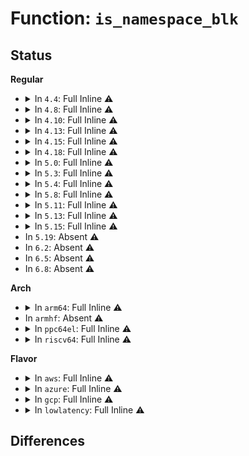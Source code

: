 # Function: <code>is_namespace_blk</code>

## Status
<b>Regular</b>
<ul>
<li>
<details>
<summary>In <code>4.4</code>: Full Inline ⚠️</summary>

**Collision:** Unique Static

**Inline:** Full

**Transformation:** False

**Instances:**

```
In drivers/nvdimm/namespace_devs.c (ffffffff8159aed7)
Location: drivers/nvdimm/namespace_devs.c:70
Inline: True
Inline callers:
  - drivers/nvdimm/namespace_devs.c:namespace_visible
  - drivers/nvdimm/namespace_devs.c:namespace_visible
  - drivers/nvdimm/namespace_devs.c:is_uuid_busy
  - drivers/nvdimm/namespace_devs.c:alt_name_show
  - drivers/nvdimm/namespace_devs.c:dpa_extents_show
  - drivers/nvdimm/namespace_devs.c:sector_size_show
  - drivers/nvdimm/namespace_devs.c:nvdimm_namespace_disk_name
  - drivers/nvdimm/namespace_devs.c:sector_size_store
  - drivers/nvdimm/namespace_devs.c:size_store
  - drivers/nvdimm/namespace_devs.c:size_store
  - drivers/nvdimm/namespace_devs.c:alt_name_store
  - drivers/nvdimm/namespace_devs.c:namespace_update_uuid
  - drivers/nvdimm/namespace_devs.c:uuid_store
  - drivers/nvdimm/namespace_devs.c:nvdimm_namespace_common_probe
```
</details>
</li>
<li>
<details>
<summary>In <code>4.8</code>: Full Inline ⚠️</summary>

**Collision:** Unique Static

**Inline:** Full

**Transformation:** False

**Instances:**

```
In drivers/nvdimm/namespace_devs.c (ffffffff815f359b)
Location: drivers/nvdimm/namespace_devs.c:70
Inline: True
Inline callers:
  - drivers/nvdimm/namespace_devs.c:nvdimm_namespace_common_probe
  - drivers/nvdimm/namespace_devs.c:namespace_visible
  - drivers/nvdimm/namespace_devs.c:namespace_visible
  - drivers/nvdimm/namespace_devs.c:dpa_extents_show
  - drivers/nvdimm/namespace_devs.c:sector_size_store
  - drivers/nvdimm/namespace_devs.c:sector_size_show
  - drivers/nvdimm/namespace_devs.c:uuid_store
  - drivers/nvdimm/namespace_devs.c:namespace_update_uuid
  - drivers/nvdimm/namespace_devs.c:size_store
  - drivers/nvdimm/namespace_devs.c:size_store
  - drivers/nvdimm/namespace_devs.c:alt_name_show
  - drivers/nvdimm/namespace_devs.c:alt_name_store
  - drivers/nvdimm/namespace_devs.c:nvdimm_namespace_disk_name
  - drivers/nvdimm/namespace_devs.c:is_uuid_busy
```
</details>
</li>
<li>
<details>
<summary>In <code>4.10</code>: Full Inline ⚠️</summary>

**Collision:** Unique Static

**Inline:** Full

**Transformation:** False

**Instances:**

```
In drivers/nvdimm/namespace_devs.c (ffffffff81621e35)
Location: drivers/nvdimm/namespace_devs.c:75
Inline: True
Inline callers:
  - drivers/nvdimm/namespace_devs.c:nd_region_register_namespaces
  - drivers/nvdimm/namespace_devs.c:nd_region_register_namespaces
  - drivers/nvdimm/namespace_devs.c:cmp_dpa
  - drivers/nvdimm/namespace_devs.c:nvdimm_namespace_common_probe
  - drivers/nvdimm/namespace_devs.c:namespace_visible
  - drivers/nvdimm/namespace_devs.c:namespace_visible
  - drivers/nvdimm/namespace_devs.c:dpa_extents_show
  - drivers/nvdimm/namespace_devs.c:sector_size_store
  - drivers/nvdimm/namespace_devs.c:sector_size_show
  - drivers/nvdimm/namespace_devs.c:uuid_store
  - drivers/nvdimm/namespace_devs.c:namespace_update_uuid
  - drivers/nvdimm/namespace_devs.c:size_store
  - drivers/nvdimm/namespace_devs.c:size_store
  - drivers/nvdimm/namespace_devs.c:alt_name_show
  - drivers/nvdimm/namespace_devs.c:alt_name_store
  - drivers/nvdimm/namespace_devs.c:nvdimm_namespace_disk_name
  - drivers/nvdimm/namespace_devs.c:is_uuid_busy
```
</details>
</li>
<li>
<details>
<summary>In <code>4.13</code>: Full Inline ⚠️</summary>

**Collision:** Unique Static

**Inline:** Full

**Transformation:** False

**Instances:**

```
In drivers/nvdimm/namespace_devs.c (ffffffff81636939)
Location: drivers/nvdimm/namespace_devs.c:75
Inline: True
Inline callers:
  - drivers/nvdimm/namespace_devs.c:nd_region_register_namespaces
  - drivers/nvdimm/namespace_devs.c:nd_region_register_namespaces
  - drivers/nvdimm/namespace_devs.c:cmp_dpa
  - drivers/nvdimm/namespace_devs.c:nvdimm_namespace_common_probe
  - drivers/nvdimm/namespace_devs.c:dpa_extents_show
  - drivers/nvdimm/namespace_devs.c:sector_size_store
  - drivers/nvdimm/namespace_devs.c:uuid_store
  - drivers/nvdimm/namespace_devs.c:namespace_update_uuid
  - drivers/nvdimm/namespace_devs.c:size_store
  - drivers/nvdimm/namespace_devs.c:size_store
  - drivers/nvdimm/namespace_devs.c:alt_name_show
  - drivers/nvdimm/namespace_devs.c:alt_name_store
  - drivers/nvdimm/namespace_devs.c:nd_namespace_label_update
  - drivers/nvdimm/namespace_devs.c:nvdimm_namespace_disk_name
  - drivers/nvdimm/namespace_devs.c:is_uuid_busy
```
</details>
</li>
<li>
<details>
<summary>In <code>4.15</code>: Full Inline ⚠️</summary>

**Collision:** Unique Static

**Inline:** Full

**Transformation:** False

**Instances:**

```
In drivers/nvdimm/namespace_devs.c (ffffffff8169e5c5)
Location: drivers/nvdimm/namespace_devs.c:75
Inline: True
Inline callers:
  - drivers/nvdimm/namespace_devs.c:scan_labels
  - drivers/nvdimm/namespace_devs.c:scan_labels
  - drivers/nvdimm/namespace_devs.c:cmp_dpa
  - drivers/nvdimm/namespace_devs.c:nvdimm_namespace_common_probe
  - drivers/nvdimm/namespace_devs.c:dpa_extents_show
  - drivers/nvdimm/namespace_devs.c:sector_size_store
  - drivers/nvdimm/namespace_devs.c:uuid_store
  - drivers/nvdimm/namespace_devs.c:namespace_update_uuid
  - drivers/nvdimm/namespace_devs.c:size_store
  - drivers/nvdimm/namespace_devs.c:size_store
  - drivers/nvdimm/namespace_devs.c:alt_name_show
  - drivers/nvdimm/namespace_devs.c:alt_name_store
  - drivers/nvdimm/namespace_devs.c:nd_namespace_label_update
  - drivers/nvdimm/namespace_devs.c:nvdimm_namespace_disk_name
  - drivers/nvdimm/namespace_devs.c:is_uuid_busy
```
</details>
</li>
<li>
<details>
<summary>In <code>4.18</code>: Full Inline ⚠️</summary>

**Collision:** Unique Static

**Inline:** Full

**Transformation:** False

**Instances:**

```
In drivers/nvdimm/namespace_devs.c (ffffffff816da9e5)
Location: drivers/nvdimm/namespace_devs.c:75
Inline: True
Inline callers:
  - drivers/nvdimm/namespace_devs.c:scan_labels
  - drivers/nvdimm/namespace_devs.c:scan_labels
  - drivers/nvdimm/namespace_devs.c:cmp_dpa
  - drivers/nvdimm/namespace_devs.c:nvdimm_namespace_common_probe
  - drivers/nvdimm/namespace_devs.c:dpa_extents_show
  - drivers/nvdimm/namespace_devs.c:sector_size_store
  - drivers/nvdimm/namespace_devs.c:uuid_store
  - drivers/nvdimm/namespace_devs.c:namespace_update_uuid
  - drivers/nvdimm/namespace_devs.c:size_store
  - drivers/nvdimm/namespace_devs.c:size_store
  - drivers/nvdimm/namespace_devs.c:alt_name_show
  - drivers/nvdimm/namespace_devs.c:alt_name_store
  - drivers/nvdimm/namespace_devs.c:nd_namespace_label_update
  - drivers/nvdimm/namespace_devs.c:nvdimm_namespace_disk_name
  - drivers/nvdimm/namespace_devs.c:is_uuid_busy
```
</details>
</li>
<li>
<details>
<summary>In <code>5.0</code>: Full Inline ⚠️</summary>

**Collision:** Unique Static

**Inline:** Full

**Transformation:** False

**Instances:**

```
In drivers/nvdimm/namespace_devs.c (ffffffff816fc979)
Location: drivers/nvdimm/namespace_devs.c:75
Inline: True
Inline callers:
  - drivers/nvdimm/namespace_devs.c:scan_labels
  - drivers/nvdimm/namespace_devs.c:scan_labels
  - drivers/nvdimm/namespace_devs.c:cmp_dpa
  - drivers/nvdimm/namespace_devs.c:nvdimm_namespace_common_probe
  - drivers/nvdimm/namespace_devs.c:dpa_extents_show
  - drivers/nvdimm/namespace_devs.c:sector_size_store
  - drivers/nvdimm/namespace_devs.c:uuid_store
  - drivers/nvdimm/namespace_devs.c:namespace_update_uuid
  - drivers/nvdimm/namespace_devs.c:size_store
  - drivers/nvdimm/namespace_devs.c:size_store
  - drivers/nvdimm/namespace_devs.c:alt_name_show
  - drivers/nvdimm/namespace_devs.c:alt_name_store
  - drivers/nvdimm/namespace_devs.c:nd_namespace_label_update
  - drivers/nvdimm/namespace_devs.c:nvdimm_namespace_disk_name
  - drivers/nvdimm/namespace_devs.c:is_uuid_busy
```
</details>
</li>
<li>
<details>
<summary>In <code>5.3</code>: Full Inline ⚠️</summary>

**Collision:** Unique Static

**Inline:** Full

**Transformation:** False

**Instances:**

```
In drivers/nvdimm/namespace_devs.c (ffffffff81736a46)
Location: drivers/nvdimm/namespace_devs.c:67
Inline: True
Inline callers:
  - drivers/nvdimm/namespace_devs.c:scan_labels
  - drivers/nvdimm/namespace_devs.c:scan_labels
  - drivers/nvdimm/namespace_devs.c:cmp_dpa
  - drivers/nvdimm/namespace_devs.c:nvdimm_namespace_common_probe
  - drivers/nvdimm/namespace_devs.c:dpa_extents_show
  - drivers/nvdimm/namespace_devs.c:sector_size_store
  - drivers/nvdimm/namespace_devs.c:uuid_store
  - drivers/nvdimm/namespace_devs.c:namespace_update_uuid
  - drivers/nvdimm/namespace_devs.c:size_store
  - drivers/nvdimm/namespace_devs.c:__size_store
  - drivers/nvdimm/namespace_devs.c:alt_name_show
  - drivers/nvdimm/namespace_devs.c:alt_name_store
  - drivers/nvdimm/namespace_devs.c:nd_namespace_label_update
  - drivers/nvdimm/namespace_devs.c:nvdimm_namespace_disk_name
  - drivers/nvdimm/namespace_devs.c:is_uuid_busy
```
</details>
</li>
<li>
<details>
<summary>In <code>5.4</code>: Full Inline ⚠️</summary>

**Collision:** Unique Static

**Inline:** Full

**Transformation:** False

**Instances:**

```
In drivers/nvdimm/namespace_devs.c (ffffffff8175a7cd)
Location: drivers/nvdimm/namespace_devs.c:67
Inline: True
Inline callers:
  - drivers/nvdimm/namespace_devs.c:scan_labels
  - drivers/nvdimm/namespace_devs.c:scan_labels
  - drivers/nvdimm/namespace_devs.c:cmp_dpa
  - drivers/nvdimm/namespace_devs.c:nvdimm_namespace_common_probe
  - drivers/nvdimm/namespace_devs.c:dpa_extents_show
  - drivers/nvdimm/namespace_devs.c:sector_size_store
  - drivers/nvdimm/namespace_devs.c:uuid_store
  - drivers/nvdimm/namespace_devs.c:namespace_update_uuid
  - drivers/nvdimm/namespace_devs.c:size_store
  - drivers/nvdimm/namespace_devs.c:__size_store
  - drivers/nvdimm/namespace_devs.c:alt_name_show
  - drivers/nvdimm/namespace_devs.c:alt_name_store
  - drivers/nvdimm/namespace_devs.c:nd_namespace_label_update
  - drivers/nvdimm/namespace_devs.c:nvdimm_namespace_disk_name
  - drivers/nvdimm/namespace_devs.c:is_uuid_busy
```
</details>
</li>
<li>
<details>
<summary>In <code>5.8</code>: Full Inline ⚠️</summary>

**Collision:** Unique Static

**Inline:** Full

**Transformation:** False

**Instances:**

```
In drivers/nvdimm/namespace_devs.c (ffffffff818173f3)
Location: drivers/nvdimm/namespace_devs.c:1683
Inline: True
Inline callers:
  - drivers/nvdimm/namespace_devs.c:cmp_dpa
  - drivers/nvdimm/namespace_devs.c:add_namespace_resource
  - drivers/nvdimm/namespace_devs.c:add_namespace_resource
  - drivers/nvdimm/namespace_devs.c:devm_namespace_disable
  - drivers/nvdimm/namespace_devs.c:devm_namespace_enable
  - drivers/nvdimm/namespace_devs.c:nvdimm_namespace_common_probe
  - drivers/nvdimm/namespace_devs.c:namespace_visible
  - drivers/nvdimm/namespace_devs.c:namespace_visible
  - drivers/nvdimm/namespace_devs.c:dpa_extents_show
  - drivers/nvdimm/namespace_devs.c:sector_size_store
  - drivers/nvdimm/namespace_devs.c:sector_size_show
  - drivers/nvdimm/namespace_devs.c:uuid_store
  - drivers/nvdimm/namespace_devs.c:namespace_update_uuid
  - drivers/nvdimm/namespace_devs.c:__nvdimm_namespace_capacity
  - drivers/nvdimm/namespace_devs.c:size_store
  - drivers/nvdimm/namespace_devs.c:__size_store
  - drivers/nvdimm/namespace_devs.c:alt_name_show
  - drivers/nvdimm/namespace_devs.c:alt_name_store
  - drivers/nvdimm/namespace_devs.c:nd_namespace_label_update
  - drivers/nvdimm/namespace_devs.c:nvdimm_namespace_disk_name
  - drivers/nvdimm/namespace_devs.c:is_uuid_busy
```
</details>
</li>
<li>
<details>
<summary>In <code>5.11</code>: Full Inline ⚠️</summary>

**Collision:** Unique Static

**Inline:** Full

**Transformation:** False

**Instances:**

```
In drivers/nvdimm/namespace_devs.c (ffffffff81826523)
Location: drivers/nvdimm/namespace_devs.c:1683
Inline: True
Inline callers:
  - drivers/nvdimm/namespace_devs.c:cmp_dpa
  - drivers/nvdimm/namespace_devs.c:add_namespace_resource
  - drivers/nvdimm/namespace_devs.c:add_namespace_resource
  - drivers/nvdimm/namespace_devs.c:devm_namespace_disable
  - drivers/nvdimm/namespace_devs.c:devm_namespace_enable
  - drivers/nvdimm/namespace_devs.c:nvdimm_namespace_common_probe
  - drivers/nvdimm/namespace_devs.c:namespace_visible
  - drivers/nvdimm/namespace_devs.c:namespace_visible
  - drivers/nvdimm/namespace_devs.c:dpa_extents_show
  - drivers/nvdimm/namespace_devs.c:sector_size_store
  - drivers/nvdimm/namespace_devs.c:sector_size_show
  - drivers/nvdimm/namespace_devs.c:uuid_store
  - drivers/nvdimm/namespace_devs.c:namespace_update_uuid
  - drivers/nvdimm/namespace_devs.c:__nvdimm_namespace_capacity
  - drivers/nvdimm/namespace_devs.c:size_store
  - drivers/nvdimm/namespace_devs.c:__size_store
  - drivers/nvdimm/namespace_devs.c:alt_name_show
  - drivers/nvdimm/namespace_devs.c:alt_name_store
  - drivers/nvdimm/namespace_devs.c:nd_namespace_label_update
  - drivers/nvdimm/namespace_devs.c:nvdimm_namespace_disk_name
  - drivers/nvdimm/namespace_devs.c:is_uuid_busy
```
</details>
</li>
<li>
<details>
<summary>In <code>5.13</code>: Full Inline ⚠️</summary>

**Collision:** Unique Static

**Inline:** Full

**Transformation:** False

**Instances:**

```
In drivers/nvdimm/namespace_devs.c (ffffffff81809783)
Location: drivers/nvdimm/namespace_devs.c:1683
Inline: True
Inline callers:
  - drivers/nvdimm/namespace_devs.c:cmp_dpa
  - drivers/nvdimm/namespace_devs.c:add_namespace_resource
  - drivers/nvdimm/namespace_devs.c:add_namespace_resource
  - drivers/nvdimm/namespace_devs.c:devm_namespace_disable
  - drivers/nvdimm/namespace_devs.c:devm_namespace_enable
  - drivers/nvdimm/namespace_devs.c:nvdimm_namespace_common_probe
  - drivers/nvdimm/namespace_devs.c:namespace_visible
  - drivers/nvdimm/namespace_devs.c:namespace_visible
  - drivers/nvdimm/namespace_devs.c:dpa_extents_show
  - drivers/nvdimm/namespace_devs.c:sector_size_store
  - drivers/nvdimm/namespace_devs.c:sector_size_show
  - drivers/nvdimm/namespace_devs.c:uuid_store
  - drivers/nvdimm/namespace_devs.c:namespace_update_uuid
  - drivers/nvdimm/namespace_devs.c:__nvdimm_namespace_capacity
  - drivers/nvdimm/namespace_devs.c:size_store
  - drivers/nvdimm/namespace_devs.c:__size_store
  - drivers/nvdimm/namespace_devs.c:alt_name_show
  - drivers/nvdimm/namespace_devs.c:alt_name_store
  - drivers/nvdimm/namespace_devs.c:nd_namespace_label_update
  - drivers/nvdimm/namespace_devs.c:nvdimm_namespace_disk_name
  - drivers/nvdimm/namespace_devs.c:is_uuid_busy
```
</details>
</li>
<li>
<details>
<summary>In <code>5.15</code>: Full Inline ⚠️</summary>

**Collision:** Unique Static

**Inline:** Full

**Transformation:** False

**Instances:**

```
In drivers/nvdimm/namespace_devs.c (ffffffff81893c33)
Location: drivers/nvdimm/namespace_devs.c:1683
Inline: True
Inline callers:
  - drivers/nvdimm/namespace_devs.c:cmp_dpa
  - drivers/nvdimm/namespace_devs.c:add_namespace_resource
  - drivers/nvdimm/namespace_devs.c:add_namespace_resource
  - drivers/nvdimm/namespace_devs.c:devm_namespace_disable
  - drivers/nvdimm/namespace_devs.c:devm_namespace_enable
  - drivers/nvdimm/namespace_devs.c:nvdimm_namespace_common_probe
  - drivers/nvdimm/namespace_devs.c:namespace_visible
  - drivers/nvdimm/namespace_devs.c:namespace_visible
  - drivers/nvdimm/namespace_devs.c:dpa_extents_show
  - drivers/nvdimm/namespace_devs.c:sector_size_store
  - drivers/nvdimm/namespace_devs.c:sector_size_show
  - drivers/nvdimm/namespace_devs.c:uuid_store
  - drivers/nvdimm/namespace_devs.c:namespace_update_uuid
  - drivers/nvdimm/namespace_devs.c:__nvdimm_namespace_capacity
  - drivers/nvdimm/namespace_devs.c:size_store
  - drivers/nvdimm/namespace_devs.c:__size_store
  - drivers/nvdimm/namespace_devs.c:alt_name_show
  - drivers/nvdimm/namespace_devs.c:alt_name_store
  - drivers/nvdimm/namespace_devs.c:nd_namespace_label_update
  - drivers/nvdimm/namespace_devs.c:nvdimm_namespace_disk_name
  - drivers/nvdimm/namespace_devs.c:is_uuid_busy
```
</details>
</li>
<li>
In <code>5.19</code>: Absent ⚠️
</li>
<li>
In <code>6.2</code>: Absent ⚠️
</li>
<li>
In <code>6.5</code>: Absent ⚠️
</li>
<li>
In <code>6.8</code>: Absent ⚠️
</li>
</ul>
<b>Arch</b>
<ul>
<li>
<details>
<summary>In <code>arm64</code>: Full Inline ⚠️</summary>

**Collision:** Unique Static

**Inline:** Full

**Transformation:** False

**Instances:**

```
In drivers/nvdimm/namespace_devs.c (ffff80001095bfa0)
Location: drivers/nvdimm/namespace_devs.c:67
Inline: True
Inline callers:
  - drivers/nvdimm/namespace_devs.c:scan_labels
  - drivers/nvdimm/namespace_devs.c:scan_labels
  - drivers/nvdimm/namespace_devs.c:cmp_dpa
  - drivers/nvdimm/namespace_devs.c:nvdimm_namespace_common_probe
  - drivers/nvdimm/namespace_devs.c:dpa_extents_show
  - drivers/nvdimm/namespace_devs.c:sector_size_store
  - drivers/nvdimm/namespace_devs.c:uuid_store
  - drivers/nvdimm/namespace_devs.c:namespace_update_uuid
  - drivers/nvdimm/namespace_devs.c:size_store
  - drivers/nvdimm/namespace_devs.c:__size_store
  - drivers/nvdimm/namespace_devs.c:alt_name_show
  - drivers/nvdimm/namespace_devs.c:alt_name_store
  - drivers/nvdimm/namespace_devs.c:nd_namespace_label_update
  - drivers/nvdimm/namespace_devs.c:nvdimm_namespace_disk_name
  - drivers/nvdimm/namespace_devs.c:is_uuid_busy
```
</details>
</li>
<li>
In <code>armhf</code>: Absent ⚠️
</li>
<li>
<details>
<summary>In <code>ppc64el</code>: Full Inline ⚠️</summary>

**Collision:** Unique Static

**Inline:** Full

**Transformation:** False

**Instances:**

```
In drivers/nvdimm/namespace_devs.c (c000000000a0d32c)
Location: drivers/nvdimm/namespace_devs.c:67
Inline: True
Inline callers:
  - drivers/nvdimm/namespace_devs.c:scan_labels
  - drivers/nvdimm/namespace_devs.c:scan_labels
  - drivers/nvdimm/namespace_devs.c:cmp_dpa
  - drivers/nvdimm/namespace_devs.c:nvdimm_namespace_common_probe
  - drivers/nvdimm/namespace_devs.c:dpa_extents_show
  - drivers/nvdimm/namespace_devs.c:sector_size_store
  - drivers/nvdimm/namespace_devs.c:uuid_store
  - drivers/nvdimm/namespace_devs.c:namespace_update_uuid
  - drivers/nvdimm/namespace_devs.c:size_store
  - drivers/nvdimm/namespace_devs.c:__size_store
  - drivers/nvdimm/namespace_devs.c:alt_name_show
  - drivers/nvdimm/namespace_devs.c:alt_name_store
  - drivers/nvdimm/namespace_devs.c:nd_namespace_label_update
  - drivers/nvdimm/namespace_devs.c:nvdimm_namespace_disk_name
  - drivers/nvdimm/namespace_devs.c:is_uuid_busy
```
</details>
</li>
<li>
<details>
<summary>In <code>riscv64</code>: Full Inline ⚠️</summary>

**Collision:** Unique Static

**Inline:** Full

**Transformation:** False

**Instances:**

```
In drivers/nvdimm/namespace_devs.c (ffffffe0005ca406)
Location: drivers/nvdimm/namespace_devs.c:67
Inline: True
Inline callers:
  - drivers/nvdimm/namespace_devs.c:scan_labels
  - drivers/nvdimm/namespace_devs.c:scan_labels
  - drivers/nvdimm/namespace_devs.c:cmp_dpa
  - drivers/nvdimm/namespace_devs.c:nvdimm_namespace_common_probe
  - drivers/nvdimm/namespace_devs.c:dpa_extents_show
  - drivers/nvdimm/namespace_devs.c:sector_size_store
  - drivers/nvdimm/namespace_devs.c:uuid_store
  - drivers/nvdimm/namespace_devs.c:namespace_update_uuid
  - drivers/nvdimm/namespace_devs.c:size_store
  - drivers/nvdimm/namespace_devs.c:__size_store
  - drivers/nvdimm/namespace_devs.c:alt_name_show
  - drivers/nvdimm/namespace_devs.c:alt_name_store
  - drivers/nvdimm/namespace_devs.c:nd_namespace_label_update
  - drivers/nvdimm/namespace_devs.c:nvdimm_namespace_disk_name
  - drivers/nvdimm/namespace_devs.c:is_uuid_busy
```
</details>
</li>
</ul>
<b>Flavor</b>
<ul>
<li>
<details>
<summary>In <code>aws</code>: Full Inline ⚠️</summary>

**Collision:** Unique Static

**Inline:** Full

**Transformation:** False

**Instances:**

```
In drivers/nvdimm/namespace_devs.c (ffffffff8170eebd)
Location: drivers/nvdimm/namespace_devs.c:67
Inline: True
Inline callers:
  - drivers/nvdimm/namespace_devs.c:scan_labels
  - drivers/nvdimm/namespace_devs.c:scan_labels
  - drivers/nvdimm/namespace_devs.c:cmp_dpa
  - drivers/nvdimm/namespace_devs.c:nvdimm_namespace_common_probe
  - drivers/nvdimm/namespace_devs.c:dpa_extents_show
  - drivers/nvdimm/namespace_devs.c:sector_size_store
  - drivers/nvdimm/namespace_devs.c:uuid_store
  - drivers/nvdimm/namespace_devs.c:namespace_update_uuid
  - drivers/nvdimm/namespace_devs.c:size_store
  - drivers/nvdimm/namespace_devs.c:__size_store
  - drivers/nvdimm/namespace_devs.c:alt_name_show
  - drivers/nvdimm/namespace_devs.c:alt_name_store
  - drivers/nvdimm/namespace_devs.c:nd_namespace_label_update
  - drivers/nvdimm/namespace_devs.c:nvdimm_namespace_disk_name
  - drivers/nvdimm/namespace_devs.c:is_uuid_busy
```
</details>
</li>
<li>
<details>
<summary>In <code>azure</code>: Full Inline ⚠️</summary>

**Collision:** Unique Static

**Inline:** Full

**Transformation:** False

**Instances:**

```
In drivers/nvdimm/namespace_devs.c (ffffffff816e293d)
Location: drivers/nvdimm/namespace_devs.c:67
Inline: True
Inline callers:
  - drivers/nvdimm/namespace_devs.c:scan_labels
  - drivers/nvdimm/namespace_devs.c:scan_labels
  - drivers/nvdimm/namespace_devs.c:cmp_dpa
  - drivers/nvdimm/namespace_devs.c:nvdimm_namespace_common_probe
  - drivers/nvdimm/namespace_devs.c:dpa_extents_show
  - drivers/nvdimm/namespace_devs.c:sector_size_store
  - drivers/nvdimm/namespace_devs.c:uuid_store
  - drivers/nvdimm/namespace_devs.c:namespace_update_uuid
  - drivers/nvdimm/namespace_devs.c:size_store
  - drivers/nvdimm/namespace_devs.c:__size_store
  - drivers/nvdimm/namespace_devs.c:alt_name_show
  - drivers/nvdimm/namespace_devs.c:alt_name_store
  - drivers/nvdimm/namespace_devs.c:nd_namespace_label_update
  - drivers/nvdimm/namespace_devs.c:nvdimm_namespace_disk_name
  - drivers/nvdimm/namespace_devs.c:is_uuid_busy
```
</details>
</li>
<li>
<details>
<summary>In <code>gcp</code>: Full Inline ⚠️</summary>

**Collision:** Unique Static

**Inline:** Full

**Transformation:** False

**Instances:**

```
In drivers/nvdimm/namespace_devs.c (ffffffff8174dc8d)
Location: drivers/nvdimm/namespace_devs.c:67
Inline: True
Inline callers:
  - drivers/nvdimm/namespace_devs.c:scan_labels
  - drivers/nvdimm/namespace_devs.c:scan_labels
  - drivers/nvdimm/namespace_devs.c:cmp_dpa
  - drivers/nvdimm/namespace_devs.c:nvdimm_namespace_common_probe
  - drivers/nvdimm/namespace_devs.c:dpa_extents_show
  - drivers/nvdimm/namespace_devs.c:sector_size_store
  - drivers/nvdimm/namespace_devs.c:uuid_store
  - drivers/nvdimm/namespace_devs.c:namespace_update_uuid
  - drivers/nvdimm/namespace_devs.c:size_store
  - drivers/nvdimm/namespace_devs.c:__size_store
  - drivers/nvdimm/namespace_devs.c:alt_name_show
  - drivers/nvdimm/namespace_devs.c:alt_name_store
  - drivers/nvdimm/namespace_devs.c:nd_namespace_label_update
  - drivers/nvdimm/namespace_devs.c:nvdimm_namespace_disk_name
  - drivers/nvdimm/namespace_devs.c:is_uuid_busy
```
</details>
</li>
<li>
<details>
<summary>In <code>lowlatency</code>: Full Inline ⚠️</summary>

**Collision:** Unique Static

**Inline:** Full

**Transformation:** False

**Instances:**

```
In drivers/nvdimm/namespace_devs.c (ffffffff8176910d)
Location: drivers/nvdimm/namespace_devs.c:67
Inline: True
Inline callers:
  - drivers/nvdimm/namespace_devs.c:scan_labels
  - drivers/nvdimm/namespace_devs.c:scan_labels
  - drivers/nvdimm/namespace_devs.c:cmp_dpa
  - drivers/nvdimm/namespace_devs.c:nvdimm_namespace_common_probe
  - drivers/nvdimm/namespace_devs.c:dpa_extents_show
  - drivers/nvdimm/namespace_devs.c:sector_size_store
  - drivers/nvdimm/namespace_devs.c:uuid_store
  - drivers/nvdimm/namespace_devs.c:namespace_update_uuid
  - drivers/nvdimm/namespace_devs.c:size_store
  - drivers/nvdimm/namespace_devs.c:__size_store
  - drivers/nvdimm/namespace_devs.c:alt_name_show
  - drivers/nvdimm/namespace_devs.c:alt_name_store
  - drivers/nvdimm/namespace_devs.c:nd_namespace_label_update
  - drivers/nvdimm/namespace_devs.c:nvdimm_namespace_disk_name
  - drivers/nvdimm/namespace_devs.c:is_uuid_busy
```
</details>
</li>
</ul>

## Differences
